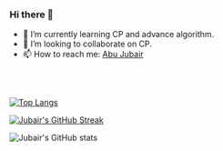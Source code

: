 ### Hi there 👋



- 🌱 I’m currently learning CP and advance algorithm.
- 👯 I’m looking to collaborate on CP.
- 📫 How to reach me: <a href="https://www.facebook.com/abu.jubair.07/"> Abu Jubair </a>

<br>
<br>

[![Top Langs](https://github-readme-stats.vercel.app/api/top-langs/?username=AbuJubair7&layout=compact&bg_color=151515&text_color=ffffff&card_width=445&title_color=fff)](https://github.com/anuraghazra/github-readme-stats)

[![Jubair's GitHub Streak](https://github-readme-streak-stats.herokuapp.com/?user=F1roz&theme=blood&fire=DD7F1C&background=151515&dates=9f9f9f&border=DD2727)](https://git.io/streak-stats)

![Jubair's GitHub stats](https://github-readme-stats.vercel.app/api/?username=AbuJubair7&show_icons=true&title_color=fff&icon_color=79ff97&text_color=9f9f9f&bg_color=151515)


